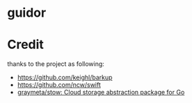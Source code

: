 # guidor


# Credit

thanks to the project as following:

* https://github.com/keighl/barkup
* https://github.com/ncw/swift
* [graymeta/stow: Cloud storage abstraction package for Go](https://github.com/graymeta/stow)